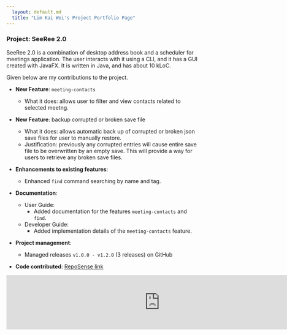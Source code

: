 ```yaml
---
  layout: default.md
  title: "Lim Kai Wei's Project Portfolio Page"
---
```


### Project: SeeRee 2.0

SeeRee 2.0 is a combination of desktop address book and a scheduler for meetings application. The user interacts with
it using a CLI, and it has a GUI created with JavaFX. It is written in Java, and has about 10 kLoC.

Given below are my contributions to the project.

* **New Feature**: `meeting-contacts`
  * What it does: allows user to filter and view contacts related to selected meetng.

* **New Feature**: backup corrupted or broken save file
  * What it does: allows automatic back up of corrupted or broken json save files for user to manually restore.
  * Justification: previously any corrupted entries will cause entire save file to be overwritten by an empty save. This will provide a way for users to retrieve any broken save files.

* **Enhancements to existing features**:
  * Enhanced `find` command searching by name and tag.

* **Documentation**:
  * User Guide:
    * Added documentation for the features `meeting-contacts` and `find`.
  * Developer Guide:
    * Added implementation details of the `meeting-contacts` feature.

* **Project management**:
  * Managed releases `v1.0.0 - v1.2.0` (3 releases) on GitHub

* **Code contributed**: [RepoSense link](https://nus-cs2103-ay2425s1.github.io/tp-dashboard/?search=limkaiwei)

<iframe src="https://nus-cs2103-ay2425s1.github.io/tp-dashboard/#/widget/?search=limkai&sort=groupTitle&sortWithin=title&timeframe=commit&mergegroup=&groupSelect=groupByRepos&breakdown=true&checkedFileTypes=docs~functional-code~test-code~other&since=2024-09-20&tabOpen=true&tabType=zoom&zA=LimKaiWei&zR=AY2425S1-CS2103-F13-3%2Ftp%5Bmaster%5D&zACS=183.14285714285714&zS=2024-09-20&zFS=limkai&zU=2024-11-07&zMG=false&zFTF=commit&zFGS=groupByRepos&zFR=false&chartGroupIndex=0&chartIndex=0" frameBorder="0" width="800px" height="142px"></iframe>
